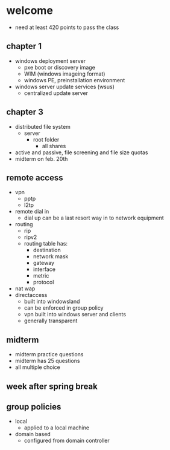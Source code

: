 # welcome
- need at least 420 points to pass the class
## chapter 1
- windows deployment server
  - pxe boot or discovery image
  - WIM (windows imageing format)
  - windows PE, preinstallation environment
- windows server update services (wsus)
  - centralized update server
## chapter 3
- distributed file system
  - server
    - root folder
      - all shares
- active and passive, file screening and file size quotas
- midterm on feb. 20th
## remote access
- vpn
  - pptp
  - l2tp
- remote dial in
  - dial up can be a last resort way in to network equipment
- routing
  - rip
  - ripv2
  - routing table has:
    - destination
    - network mask
    - gateway
    - interface
    - metric
    - protocol
- nat wap
- directaccess
  - built into windowsland
  - can be enforced in group policy
  - vpn built into windows server and clients
  - generally transparent
## midterm
- midterm practice questions
- midterm has 25 questions
- all multiple choice
## week after spring break
## group policies
- local
  - applied to a local machine
- domain based
  - configured from domain controller